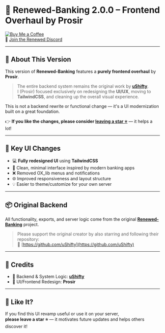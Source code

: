 # 💸 Renewed-Banking 2.0.0 – Frontend Overhaul by Prosir

[![Buy Me a Coffee](https://az743702.vo.msecnd.net/cdn/kofi3.png?v=0)](https://ko-fi.com/ushifty)  
🔗 [Join the Renewed Discord](https://discord.gg/P3RMrbwA8n)

---

## 🎨 About This Version

This version of **Renewed-Banking** features a **purely frontend overhaul** by **Prosir**.

> The entire backend system remains the original work by [**uShifty**](https://github.com/uShifty).  
> I (Prosir) focused exclusively on redesigning the **UI/UX**, moving to **TailwindCSS**, and cleaning up the overall visual experience.

This is not a backend rewrite or functional change — it's a UI modernization built on a great foundation.

👉 **If you like the changes, please consider [leaving a star ⭐](https://github.com/YourRepoHere)** — it helps a lot!

---

## 🎯 Key UI Changes

- 💻 **Fully redesigned UI** using **TailwindCSS**
- 🧼 Clean, minimal interface inspired by modern banking apps
- ❌ Removed OX_lib menus and notifications
- 🌐 Improved responsiveness and layout structure
- 💡 Easier to theme/customize for your own server

---

## 📦 Original Backend

All functionality, exports, and server logic come from the original [**Renewed-Banking**](https://github.com/uShifty) project.

> Please support the original creator by also starring and following their repository:  
> 🔗 [https://github.com/uShifty](https://github.com/uShifty)

---

## 🤝 Credits

- 💾 Backend & System Logic: [**uShifty**](https://github.com/uShifty)
- 🎨 UI/Frontend Redesign: **Prosir**


---

## 🌟 Like It?

If you find this UI revamp useful or use it on your server,  
**please leave a star ⭐** — it motivates future updates and helps others discover it!
